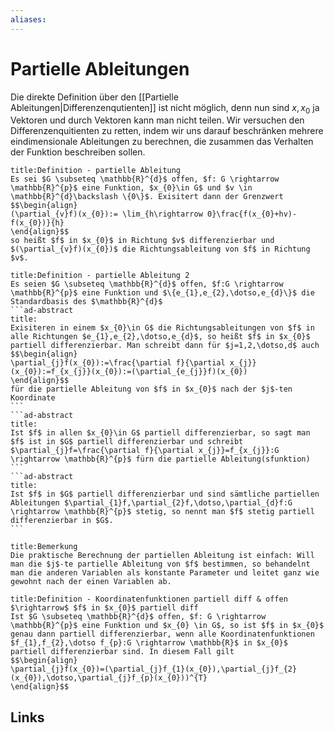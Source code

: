 ```yaml
---
aliases: 
---
```

# Partielle Ableitungen 
Die direkte Definition über den [[Partielle Ableitungen|Differenzenqutienten]] ist nicht möglich, denn nun sind $x,x_{0}$ ja Vektoren und durch Vektoren kann man nicht teilen.
Wir versuchen den Differenzenquitienten zu retten, indem wir uns darauf beschränken mehrere eindimensionale Ableitungen zu berechnen, die zusammen das Verhalten der Funktion beschreiben sollen.
```ad-abstract
title:Definition - partielle Ableitung
Es sei $G \subseteq \mathbb{R}^{d}$ offen, $f: G \rightarrow \mathbb{R}^{p}$ eine Funktion, $x_{0}\in G$ und $v \in \mathbb{R}^{d}\backslash \{0\}$. Exisitert dann der Grenzwert
$$\begin{align}
(\partial_{v}f)(x_{0}):= \lim_{h\rightarrow 0}\frac{f(x_{0}+hv)-f(x_{0})}{h}
\end{align}$$
so heißt $f$ in $x_{0}$ in Richtung $v$ differenzierbar und $(\partial_{v}f)(x_{0})$ die Richtungsableitung von $f$ in Richtung $v$.
```
````ad-abstract
title:Definition - partielle Ableitung 2
Es seien $G \subseteq \mathbb{R}^{d}$ offen, $f:G \rightarrow \mathbb{R}^{p}$ eine Funktion und $\{e_{1},e_{2},\dotso,e_{d}\}$ die Standardbasis des $\mathbb{R}^{d}$
```ad-abstract
title:
Exisiteren in einem $x_{0}\in G$ die Richtungsableitungen von $f$ in alle Richtungen $e_{1},e_{2},\dotso,e_{d}$, so heißt $f$ in $x_{0}$ partiell differenzierbar. Man schreibt dann für $j=1,2,\dotso,d$ auch
$$\begin{align}
\partial_{j}f(x_{0}):=\frac{\partial f}{\partial x_{j}}(x_{0}):=f_{x_{j}}(x_{0}):=(\partial_{e_{j}}f)(x_{0})
\end{align}$$
für die partielle Ableitung von $f$ in $x_{0}$ nach der $j$-ten Koordinate
```
```ad-abstract
title:
Ist $f$ in allen $x_{0}\in G$ partiell differenzierbar, so sagt man $f$ ist in $G$ partiell differenzierbar und schreibt $\partial_{j}f=\frac{\partial f}{\partial x_{j}}=f_{x_{j}}:G \rightarrow \mathbb{R}^{p}$ fürn die partielle Ableitung(sfunktion)
```
```ad-abstract
title:
Ist $f$ in $G$ partiell differenzierbar und sind sämtliche partiellen Ableitungen $\partial_{1}f,\partial_{2}f,\dotso,\partial_{d}f:G \rightarrow \mathbb{R}^{p}$ stetig, so nennt man $f$ stetig partiell differenzierbar in $G$.
```
````
```ad-info
title:Bemerkung
Die praktische Berechnung der partiellen Ableitung ist einfach: Will man die $j$-te partielle Ableitung von $f$ bestimmen, so behandelnt man die anderen Variablen als konstante Parameter und leitet ganz wie gewohnt nach der einen Variablen ab.
```
```ad-abstract
title:Definition - Koordinatenfunktionen partiell diff & offen $\rightarrow$ $f$ in $x_{0}$ partiell diff
Ist $G \subseteq \mathbb{R}^{d}$ offen, $f: G \rightarrow \mathbb{R}^{p}$ eine Funktion und $x_{0} \in G$, so ist $f$ in $x_{0}$ genau dann partiell differenzierbar, wenn alle Koordinatenfunktionen $f_{1},f_{2},\dotso f_{p}:G \rightarrow \mathbb{R}$ in $x_{0}$ partiell differenzierbar sind. In diesem Fall gilt
$$\begin{align}
\partial_{j}f(x_{0})=(\partial_{j}f_{1}(x_{0}),\partial_{j}f_{2}(x_{0}),\dotso,\partial_{j}f_{p}(x_{0}))^{T}
\end{align}$$
```
## Links